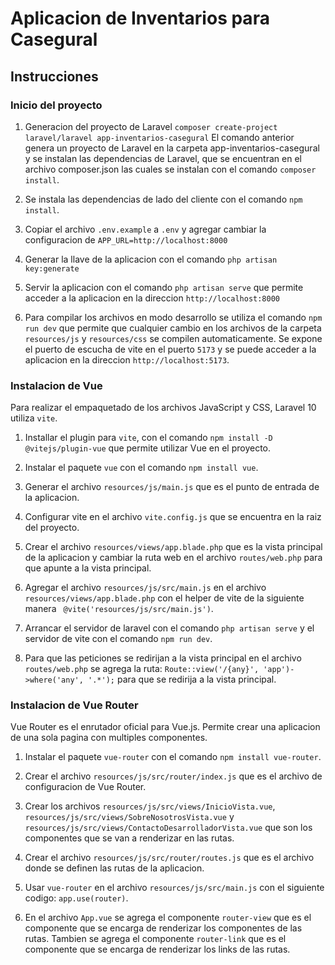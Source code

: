 # Aplicacion de Inventarios para Casegural

## Instrucciones

### Inicio del proyecto

1. Generacion del proyecto de Laravel `composer create-project laravel/laravel app-inventarios-casegural`
   El comando anterior genera un proyecto de Laravel en la carpeta app-inventarios-casegural y se instalan las dependencias de Laravel, que se encuentran en el archivo composer.json las cuales se instalan con el comando `composer install`.

2. Se instala las dependencias de lado del cliente con el comando `npm install`.

3. Copiar el archivo `.env.example` a `.env` y agregar cambiar la configuracion de `APP_URL=http://localhost:8000`

4. Generar la llave de la aplicacion con el comando `php artisan key:generate`

5. Servir la aplicacion con el comando `php artisan serve` que permite acceder a la aplicacion en la direccion `http://localhost:8000`

6. Para compilar los archivos en modo desarrollo se utiliza el comando `npm run dev` que permite que cualquier cambio en los archivos de la carpeta `resources/js` y `resources/css` se compilen automaticamente. Se expone el puerto de escucha de vite en el puerto `5173` y se puede acceder a la aplicacion en la direccion `http://localhost:5173`.

### Instalacion de Vue

Para realizar el empaquetado de los archivos JavaScript y CSS, Laravel 10 utiliza `vite`.

1. Installar el plugin para `vite`, con el comando `npm install -D @vitejs/plugin-vue` que permite utilizar Vue en el proyecto.

2. Instalar el paquete `vue` con el comando `npm install vue`.

3. Generar el archivo `resources/js/main.js` que es el punto de entrada de la aplicacion.

4. Configurar vite en el archivo `vite.config.js` que se encuentra en la raiz del proyecto.

5. Crear el archivo `resources/views/app.blade.php` que es la vista principal de la aplicacion y cambiar la ruta web en el archivo `routes/web.php` para que apunte a la vista principal.

6. Agregar el archivo `resources/js/src/main.js` en el archivo `resources/views/app.blade.php` con el helper de vite de la siguiente manera ` @vite('resources/js/src/main.js')`.

7. Arrancar el servidor de laravel con el comando `php artisan serve` y el servidor de vite con el comando `npm run dev`.

8. Para que las peticiones se redirijan a la vista principal en el archivo `routes/web.php` se agrega la ruta: `Route::view('/{any}', 'app')->where('any', '.*');` para que se redirija a la vista principal.

### Instalacion de Vue Router

Vue Router es el enrutador oficial para Vue.js. Permite crear una aplicacion de una sola pagina con multiples componentes.

1. Instalar el paquete `vue-router` con el comando `npm install vue-router`.

2. Crear el archivo `resources/js/src/router/index.js` que es el archivo de configuracion de Vue Router.

3. Crear los archivos `resources/js/src/views/InicioVista.vue`, `resources/js/src/views/SobreNosotrosVista.vue` y `resources/js/src/views/ContactoDesarrolladorVista.vue` que son los componentes que se van a renderizar en las rutas.

4. Crear el archivo `resources/js/src/router/routes.js` que es el archivo donde se definen las rutas de la aplicacion.

5. Usar `vue-router` en el archivo `resources/js/src/main.js` con el siguiente codigo: `app.use(router)`.

6. En el archivo `App.vue` se agrega el componente `router-view` que es el componente que se encarga de renderizar los componentes de las rutas. Tambien se agrega el componente `router-link` que es el componente que se encarga de renderizar los links de las rutas.
